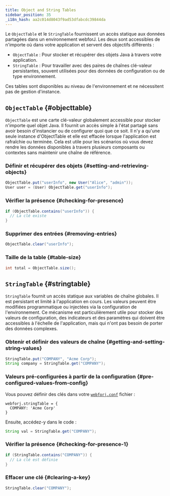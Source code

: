 ```yaml
---
title: Object and String Tables
sidebar_position: 35
_i18n_hash: aa2c014d8043f9ad53dfabcdc39844da
---
```

Le `ObjectTable` et le `StringTable` fournissent un accès statique aux données partagées dans un environnement webforJ. Les deux sont accessibles de n'importe où dans votre application et servent des objectifs différents :

- `ObjectTable` : Pour stocker et récupérer des objets Java à travers votre application.
- `StringTable` : Pour travailler avec des paires de chaînes clé-valeur persistantes, souvent utilisées pour des données de configuration ou de type environnement.

Ces tables sont disponibles au niveau de l'environnement et ne nécessitent pas de gestion d'instance.

## `ObjectTable` {#objecttable}

`ObjectTable` est une carte clé-valeur globalement accessible pour stocker n'importe quel objet Java. Il fournit un accès simple à l'état partagé sans avoir besoin d'instancier ou de configurer quoi que ce soit. Il n'y a qu'une seule instance d'ObjectTable et elle est effacée lorsque l'application est rafraîchie ou terminée. Cela est utile pour les scénarios où vous devez rendre les données disponibles à travers plusieurs composants ou contextes sans maintenir une chaîne de référence.

### Définir et récupérer des objets {#setting-and-retrieving-objects}

```java
ObjectTable.put("userInfo", new User("Alice", "admin"));
User user = (User) ObjectTable.get("userInfo");
```

### Vérifier la présence {#checking-for-presence}

```java
if (ObjectTable.contains("userInfo")) {
  // La clé existe
}
```

### Supprimer des entrées {#removing-entries}

```java
ObjectTable.clear("userInfo");
```

### Taille de la table {#table-size}

```java
int total = ObjectTable.size();
```

## `StringTable` {#stringtable}

`StringTable` fournit un accès statique aux variables de chaîne globales. Il est persistant et limité à l'application en cours. Les valeurs peuvent être modifiées programmatique ou injectées via la configuration de l'environnement. Ce mécanisme est particulièrement utile pour stocker des valeurs de configuration, des indicateurs et des paramètres qui doivent être accessibles à l'échelle de l'application, mais qui n'ont pas besoin de porter des données complexes.

### Obtenir et définir des valeurs de chaîne {#getting-and-setting-string-values}

```java
StringTable.put("COMPANY", "Acme Corp");
String company = StringTable.get("COMPANY");
```

### Valeurs pré-configurées à partir de la configuration {#pre-configured-values-from-config}

Vous pouvez définir des clés dans votre [`webforj.conf`](../configuration/properties#configuring-webforjconf) fichier :

```
webforj.stringTable = {
  COMPANY: 'Acme Corp'
}
```

Ensuite, accédez-y dans le code :

```java
String val = StringTable.get("COMPANY");
```

### Vérifier la présence {#checking-for-presence-1}

```java
if (StringTable.contains("COMPANY")) {
  // La clé est définie
}
```

### Effacer une clé {#clearing-a-key}

```java
StringTable.clear("COMPANY");
```
